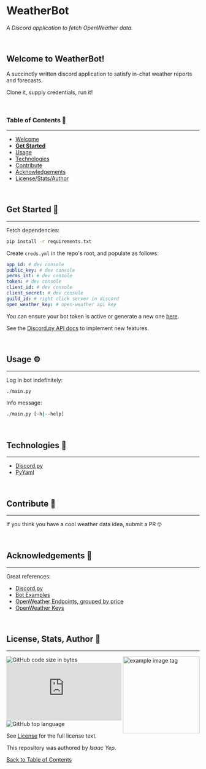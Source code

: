 # **WeatherBot**
*A Discord application to fetch OpenWeather data.*

<br />

## **Welcome to WeatherBot!**
A succinctly written discord application to satisfy in-chat weather reports and forecasts.

Clone it, supply credentials, run it!

<br />

### **Table of Contents** 📖
<hr>

  - [Welcome](#welcome-to-REPO)
  - [**Get Started**](#get-started-)
  - [Usage](#usage-)
  - [Technologies](#technologies-)
  - [Contribute](#Contribute-)
  - [Acknowledgements](#acknowledgements-)
  - [License/Stats/Author](#license-stats-author-)

<br />

## **Get Started 🚀**
<hr>

Fetch dependencies:
```sh
pip install -r requirements.txt
```

Create `creds.yml`  in the repo's root, and populate as follows:
```yaml
app_id: # dev console
public_key: # dev console
perms_int: # dev console
token: # dev console
client_id: # dev console
client_secret: # dev console
guild_id: # right click server in discord
open_weather_key: # open-weather api key
```

You can ensure your bot token is active or generate a new one [here](https://discord.com/developers/applications/1071317419039141929/bot).

See the [Discord.py API docs](https://discordpy.readthedocs.io/en/stable/api.html) to implement new features.

<br />

## **Usage ⚙**
<hr>

Log in bot indefinitely:
```sh
./main.py
```

Info message:
```sh
./main.py [-h|--help]
```

<br />

## **Technologies 🧰**
<hr>

  - [Discord.py](https://google.com)
  - [PyYaml](https://google.com)

<br />

## **Contribute 🤝**
<hr>

If you think you have a cool weather data idea, submit a PR 🤓

<br />

## **Acknowledgements 💙**
<hr>

Great references:
- [Discord.py](https://google.com)
- [Bot Examples](https://github.com/Rapptz/discord.py/tree/v2.1.1/examples)
- [OpenWeather Endpoints, grouped by price](https://openweathermap.org/price#weather)
- [OpenWeather Keys](https://home.openweathermap.org/api_keys)

<br />

## **License, Stats, Author 📜**
<hr>

<img align="right" alt="example image tag" src="https://i.imgur.com/jtNwEWu.png" width="200" />

<!-- badge cluster -->
![GitHub code size in bytes](https://img.shields.io/github/languages/code-size/anthonybench/weather-bot) ![PyPI](https://img.shields.io/pypi/v/discord.py) ![GitHub top language](https://img.shields.io/github/languages/top/anthonybench/weather-bot)
<!-- / -->

See [License](LICENSE) for the full license text.

This repository was authored by *Isaac Yep*.

[Back to Table of Contents](#table-of-contents-)